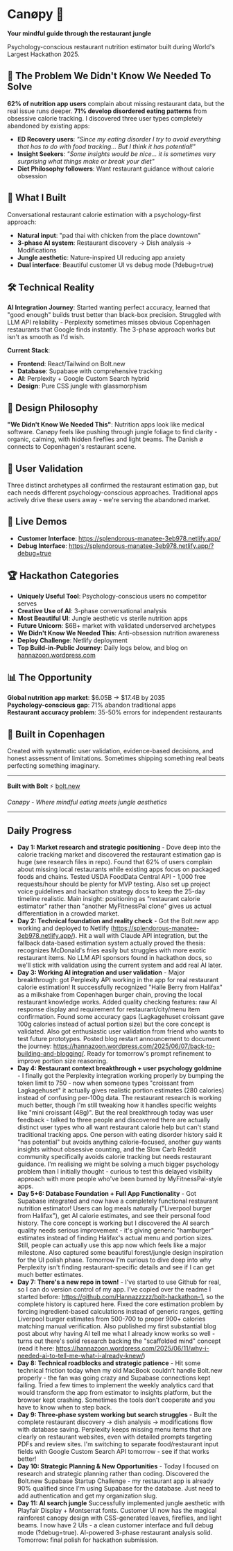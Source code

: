# Canøpy 🌿
**Your mindful guide through the restaurant jungle**

Psychology-conscious restaurant nutrition estimator built during World's Largest Hackathon 2025.

## 🎯 The Problem We Didn't Know We Needed To Solve

**62% of nutrition app users** complain about missing restaurant data, but the real issue runs deeper. **71% develop disordered eating patterns** from obsessive calorie tracking. I discovered three user types completely abandoned by existing apps:

- **ED Recovery users**: *"Since my eating disorder I try to avoid everything that has to do with food tracking... But I think it has potential!"*
- **Insight Seekers**: *"Some insights would be nice... it is sometimes very surprising what things make or break your diet"*  
- **Diet Philosophy followers**: Want restaurant guidance without calorie obsession

## 🌱 What I Built

Conversational restaurant calorie estimation with a psychology-first approach:

- **Natural input**: "pad thai with chicken from the place downtown"
- **3-phase AI system**: Restaurant discovery → Dish analysis → Modifications  
- **Jungle aesthetic**: Nature-inspired UI reducing app anxiety
- **Dual interface**: Beautiful customer UI vs debug mode (?debug=true)

## 🛠 Technical Reality

**AI Integration Journey**: Started wanting perfect accuracy, learned that "good enough" builds trust better than black-box precision. Struggled with LLM API reliability - Perplexity sometimes misses obvious Copenhagen restaurants that Google finds instantly. The 3-phase approach works but isn't as smooth as I'd wish.

**Current Stack**:
- **Frontend**: React/Tailwind on Bolt.new  
- **Database**: Supabase with comprehensive tracking
- **AI**: Perplexity + Google Custom Search hybrid
- **Design**: Pure CSS jungle with glassmorphism

## 🎨 Design Philosophy

**"We Didn't Know We Needed This"**: Nutrition apps look like medical software. Canøpy feels like pushing through jungle foliage to find clarity - organic, calming, with hidden fireflies and light beams. The Danish ø connects to Copenhagen's restaurant scene.

## 👥 User Validation

Three distinct archetypes all confirmed the restaurant estimation gap, but each needs different psychology-conscious approaches. Traditional apps actively drive these users away - we're serving the abandoned market.

## 🚀 Live Demos

- **Customer Interface**: https://splendorous-manatee-3eb978.netlify.app/
- **Debug Interface**: https://splendorous-manatee-3eb978.netlify.app/?debug=true  

## 🏆 Hackathon Categories

- **Uniquely Useful Tool**: Psychology-conscious users no competitor serves
- **Creative Use of AI**: 3-phase conversational analysis  
- **Most Beautiful UI**: Jungle aesthetic vs sterile nutrition apps
- **Future Unicorn**: $6B+ market with validated underserved archetypes
- **We Didn't Know We Needed This**: Anti-obsession nutrition awareness
- **Deploy Challenge**: Netlify deployment
- **Top Build-in-Public Journey**: Daily logs below, and blog on [hannazoon.wordpress.com](hannazoon.wordpress.com)

## 📊 The Opportunity

**Global nutrition app market**: $6.05B → $17.4B by 2035  
**Psychology-conscious gap**: 71% abandon traditional apps  
**Restaurant accuracy problem**: 35-50% errors for independent restaurants

## 🌿 Built in Copenhagen

Created with systematic user validation, evidence-based decisions, and honest assessment of limitations. Sometimes shipping something real beats perfecting something imaginary.

---

**Built with Bolt** ⚡ [bolt.new](https://bolt.new/)

*Canøpy - Where mindful eating meets jungle aesthetics*


---
## Daily Progress
- **Day 1: Market research and strategic positioning** - Dove deep into the calorie tracking market and discovered the restaurant estimation gap is huge (see research files in repo). Found that 62% of users complain about missing local restaurants while existing apps focus on packaged foods and chains. Tested USDA FoodData Central API - 1,000 free requests/hour should be plenty for MVP testing. Also set up project voice guidelines and hackathon strategy docs to keep the 25-day timeline realistic. Main insight: positioning as "restaurant calorie estimator" rather than "another MyFitnessPal clone" gives us actual differentiation in a crowded market.
- **Day 2: Technical foundation and reality check** - Got the Bolt.new app working and deployed to Netlify (https://splendorous-manatee-3eb978.netlify.app/). Hit a wall with Claude API integration, but the fallback data-based estimation system actually proved the thesis: recognizes McDonald's fries easily but struggles with more exotic restaurant items. No LLM API sponsors found in hackathon docs, so we'll stick with validation using the current system and add real AI later. 
- **Day 3: Working AI integration and user validation** - Major breakthrough: got Perplexity API working in the app for real restaurant calorie estimation! It successfully recognized "Halle Berry from Halifax" as a milkshake from Copenhagen burger chain, proving the local restaurant knowledge works. Added quality checking features: raw AI response display and requirement for restaurant/city/menu item confirmation. Found some accuracy gaps (Lagkagehuset croissant gave 100g calories instead of actual portion size) but the core concept is validated. Also got enthusiastic user validation from friend who wants to test future prototypes. Posted blog restart announcement to document the journey: https://hannazoon.wordpress.com/2025/06/07/back-to-building-and-blogging/. Ready for tomorrow's prompt refinement to improve portion size reasoning.
- **Day 4: Restaurant context breakthrough + user psychology goldmine** - I finally got the Perplexity integration working properly by bumping the token limit to 750 - now when someone types "croissant from Lagkagehuset" it actually gives realistic portion estimates (280 calories) instead of confusing per-100g data. The restaurant research is working much better, though I'm still tweaking how it handles specific weights like "mini croissant (48g)". But the real breakthrough today was user feedback - talked to three people and discovered there are actually distinct user types who all want restaurant calorie help but can't stand traditional tracking apps. One person with eating disorder history said it "has potential" but avoids anything calorie-focused, another guy wants insights without obsessive counting, and the Slow Carb Reddit community specifically avoids calorie tracking but needs restaurant guidance. I'm realising we might be solving a much bigger psychology problem than I initially thought - curious to test this delayed visibility approach with more people who've been burned by MyFitnessPal-style apps.
- **Day 5+6: Database Foundation + Full App Functionality** - Got Supabase integrated and now have a completely functional restaurant nutrition estimator! Users can log meals naturally ("Liverpool burger from Halifax"), get AI calorie estimates, and see their personal food history. The core concept is working but I discovered the AI search quality needs serious improvement - it's giving generic "hamburger" estimates instead of finding Halifax's actual menu and portion sizes. Still, people can actually use this app now which feels like a major milestone. Also captured some beautiful forest/jungle design inspiration for the UI polish phase. Tomorrow I'm curious to dive deep into why Perplexity isn't finding restaurant-specific details and see if I can get much better estimates.
- **Day 7: There's a new repo in town!** - I've started to use Github for real, so I can do version control of my app. I've copied over the readme I started before: https://github.com/Hannazzzzz/bolt-hackathon-1, so the complete history is captured here. Fixed the core estimation problem by forcing ingredient-based calculations instead of generic ranges, getting Liverpool burger estimates from 500-700 to proper 900+ calories matching manual verification. Also published my first substantial blog post about why having AI tell me what I already know works so well - turns out there's solid research backing the "scaffolded mind" concept (read it here: https://hannazoon.wordpress.com/2025/06/11/why-i-needed-ai-to-tell-me-what-i-already-knew/)
- **Day 8: Technical roadblocks and strategic patience** - Hit some technical friction today when my old MacBook couldn’t handle Bolt.new properly - the fan was going crazy and Supabase connections kept failing. Tried a few times to implement the weekly analytics card that would transform the app from estimator to insights platform, but the browser kept crashing. Sometimes the tools don’t cooperate and you have to know when to step back.
- **Day 9: Three-phase system working but search struggles** - Built the complete restaurant discovery → dish analysis → modifications flow with database saving. Perplexity keeps missing menu items that are clearly on restaurant websites, even with detailed prompts targeting PDFs and review sites. I'm switching to separate food/restaurant input fields with Google Custom Search API tomorrow - see if that works better!
- **Day 10: Strategic Planning & New Opportunities** - Today I focused on research and strategic planning rather than coding. Discovered the Bolt.new Supabase Startup Challenge - my restaurant app is already 90% qualified since I'm using Supabase for the database. Just need to add authentication and get my organization slug.
- **Day 11: AI search jungle** Successfully implemented jungle aesthetic with Playfair Display + Montserrat fonts. Customer UI now has the magical rainforest canopy design with CSS-generated leaves, fireflies, and light beams. I now have 2 UIs - a clean customer interface and full debug mode (?debug=true). AI-powered 3-phase restaurant analysis solid. Tomorrow: final polish for hackathon submission.
